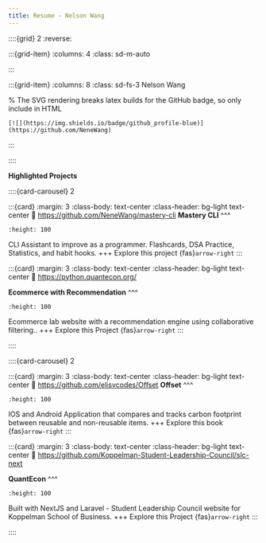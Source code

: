 ```yaml
---
title: Resume - Nelson Wang
---
```


::::{grid} 2
:reverse:

:::{grid-item}
:columns: 4
:class: sd-m-auto


:::

:::{grid-item}
:columns: 8
:class: sd-fs-3
Nelson Wang


% The SVG rendering breaks latex builds for the GitHub badge, so only include in HTML
```{only} html
[![](https://img.shields.io/badge/github_profile-blue)](https://github.com/NeneWang)
```

:::


::::

**Highlighted Projects**


::::{card-carousel} 2

:::{card}
:margin: 3
:class-body: text-center
:class-header: bg-light text-center
:link: https://github.com/NeneWang/mastery-cli
**Mastery CLI**
^^^
```{image} https://camo.githubusercontent.com/1f55a28fa6d2351dd4f3c9483cddd1a11859af487f6eb883dfacaaff7718ad4d/68747470733a2f2f6d656469612e67697068792e636f6d2f6d656469612f657665426b3070744b7a6a715565306954672f67697068792e676966
:height: 100
```

CLI Assistant to improve as a programmer. Flashcards, DSA Practice, Statistics, and habit hooks.
+++
Explore this project {fas}`arrow-right`
:::

:::{card}
:margin: 3
:class-body: text-center
:class-header: bg-light text-center
:link: https://python.quantecon.org/

**Ecommerce with Recommendation**
^^^
```{image} https://user-images.githubusercontent.com/29577570/214152850-342421e7-5e2f-48bd-a841-bb00c3e7edba.png
:height: 100
```

Ecommerce lab website with a recommendation engine using collaborative filtering..
+++
Explore this Project {fas}`arrow-right`
:::


::::


::::{card-carousel} 2

:::{card}
:margin: 3
:class-body: text-center
:class-header: bg-light text-center
:link: https://github.com/elisvcodes/Offset
**Offset**
^^^
```{image} https://www.notion.so/image/https%3A%2F%2Fmedia.giphy.com%2Fmedia%2FU58DaSaJYV1GBWaH78%2Fgiphy.gif
:height: 100
```

IOS and Android Application that compares and tracks carbon footprint between reusable and non-reusable items. 
+++
Explore this book {fas}`arrow-right`
:::

:::{card}
:margin: 3
:class-body: text-center
:class-header: bg-light text-center
:link: https://github.com/Koppelman-Student-Leadership-Council/slc-next

**QuantEcon**
^^^
```{image} https://brooklynslcouncil.com/assets/promotion/logo.png
:height: 100
```

Built with NextJS and Laravel - Student Leadership Council website for Koppelman School of Business.
+++
Explore this Project {fas}`arrow-right`
:::




::::